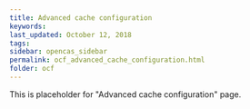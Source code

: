```yaml
---
title: Advanced cache configuration
keywords:
last_updated: October 12, 2018
tags:
sidebar: opencas_sidebar
permalink: ocf_advanced_cache_configuration.html
folder: ocf
---
```


This is placeholder for "Advanced cache configuration" page.
